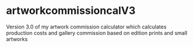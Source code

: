 # artworkcommissioncalV3
Version 3.0 of my artwork commission calculator which calculates production costs and gallery commission based on edition prints and small artworks

